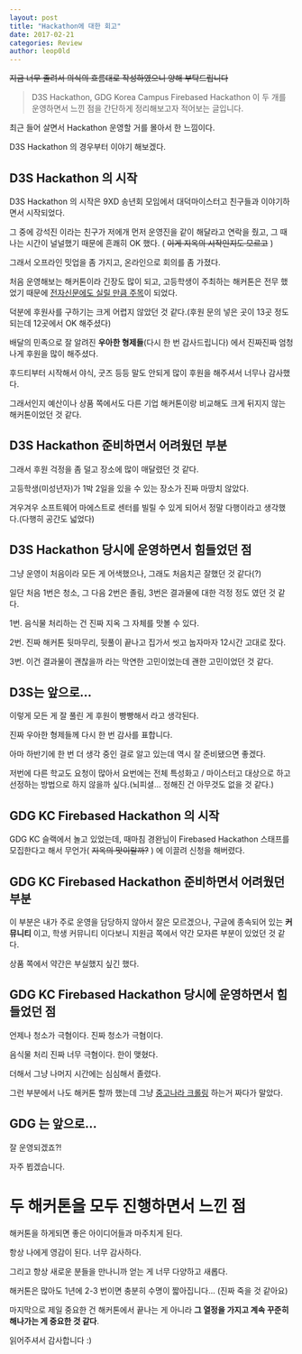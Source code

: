```yaml
---
layout: post
title: "Hackathon에 대한 회고"
date: 2017-02-21
categories: Review
author: leop0ld
---
```


~~지금 너무 졸려서 의식의 흐름대로 작성하였으니 양해 부탁드립니다~~

> D3S Hackathon, GDG Korea Campus Firebased Hackathon 이 두 개를 운영하면서 느낀 점을 간단하게 정리해보고자 적어보는 글입니다.

최근 들어 살면서 Hackathon 운영할 거를 몰아서 한 느낌이다.

D3S Hackathon 의 경우부터 이야기 해보겠다.

## D3S Hackathon 의 시작

D3S Hackathon 의 시작은 9XD 송년회 모임에서 대덕마이스터고 친구들과 이야기하면서 시작되었다.

그 중에 강석진 이라는 친구가 저에개 먼저 운영진을 같이 해달라고 연락을 줬고, 그 때 나는 시간이 널널했기 때문에 흔쾌히 OK 했다. ( ~~이게 지옥의 시작인지도 모르고~~ )

그래서 오프라인 밋업을 좀 가지고, 온라인으로 회의를 좀 가졌다.

처음 운영해보는 해커톤이라 긴장도 많이 되고, 고등학생이 주최하는 해커톤은 전무 했었기 때문에 [전자신문에도 실릴 만큼 주목](http://www.etnews.com/20170205000058)이 되었다.

덕분에 후원사를 구하기는 크게 어렵지 않았던 것 같다.(후원 문의 넣은 곳이 13곳 정도 되는데 12곳에서 OK 해주셨다)

배달의 민족으로 잘 알려진 **우아한 형제들**(다시 한 번 감사드립니다) 에서 진짜진짜 엄청나게 후원을 많이 해주셨다.

후드티부터 시작해서 야식, 굿즈 등등 말도 안되게 많이 후원을 해주셔서 너무나 감사했다.

그래서인지 예산이나 상품 쪽에서도 다른 기업 해커톤이랑 비교해도 크게 뒤지지 않는 해커톤이었던 것 같다.

## D3S Hackathon 준비하면서 어려웠던 부분

그래서 후원 걱정을 좀 덜고 장소에 많이 매달렸던 것 같다.

고등학생(미성년자)가 1박 2일을 있을 수 있는 장소가 진짜 마땅치 않았다.

겨우겨우 소프트웨어 마에스트로 센터를 빌릴 수 있게 되어서 정말 다행이라고 생각했다.(다행히 공간도 넓었다)

## D3S Hackathon 당시에 운영하면서 힘들었던 점

그냥 운영이 처음이라 모든 게 어색했으나, 그래도 처음치곤 잘했던 것 같다(?)

일단 처음 1번은 청소, 그 다음 2번은 졸림, 3번은 결과물에 대한 걱정 정도 였던 것 같다.

1번. 음식물 처리하는 건 진짜 지옥 그 자체를 맛볼 수 있다.

2번. 진짜 해커톤 뒷마무리, 뒷풀이 끝나고 집가서 씻고 눕자마자 12시간 고대로 잤다.

3번. 이건 결과물이 괜찮을까 라는 막연한 고민이었는데 괜한 고민이었던 것 같다.

## D3S는 앞으로...

이렇게 모든 게 잘 풀린 게 후원이 빵빵해서 라고 생각된다.

진짜 우아한 형제들께 다시 한 번 감사를 표합니다.

아마 하반기에 한 번 더 생각 중인 걸로 알고 있는데 역시 잘 준비됐으면 좋겠다.

저번에 다른 학교도 요청이 많아서 요번에는 전체 특성화고 / 마이스터고 대상으로 하고 선정하는 방법으로 하지 않을까 싶다.(뇌피셜... 정해진 건 아무것도 없을 것 같다.)


## GDG KC Firebased Hackathon 의 시작

GDG KC 슬랙에서 놀고 있었는데, 때마침 경완님이 Firebased Hackathon 스태프를 모집한다고 해서 무언가( ~~지옥의 맛이랄까?~~ ) 에 이끌려 신청을 해버렸다.

## GDG KC Firebased Hackathon 준비하면서 어려웠던 부분

이 부분은 내가 주로 운영을 담당하지 않아서 잘은 모르겠으나, 구글에 종속되어 있는 **커뮤니티** 이고, 학생 커뮤니티 이다보니 지원금 쪽에서 약간 모자른 부분이 있었던 것 같다.

상품 쪽에서 약간은 부실했지 싶긴 했다.

## GDG KC Firebased Hackathon 당시에 운영하면서 힘들었던 점

언제나 청소가 극혐이다. 진짜 청소가 극혐이다.

음식물 처리 진짜 너무 극혐이다. 한이 맺혔다.

더해서 그냥 나머지 시간에는 심심해서 졸렸다.

그런 부분에서 나도 해커톤 할까 했는데 그냥 [중고나라 크롤링](https://github.com/Leop0ld/joonggo_crawling) 하는거 짜다가 말았다.

## GDG 는 앞으로...

잘 운영되겠죠?!

자주 뵙겠습니다.


# 두 해커톤을 모두 진행하면서 느낀 점

해커톤을 하게되면 좋은 아이디어들과 마주치게 된다. 

항상 나에게 영감이 된다. 너무 감사하다.

그리고 항상 새로운 분들을 만나니까 얻는 게 너무 다양하고 새롭다.

해커톤은 많아도 1년에 2-3 번이면 충분히 수명이 짧아집니다... (진짜 죽을 것 같아요)

마지막으로 제일 중요한 건 해커톤에서 끝나는 게 아니라 **그 열정을 가지고 계속 꾸준히 해나가는 게 중요한 것 같다**.

읽어주셔서 감사합니다 :)

